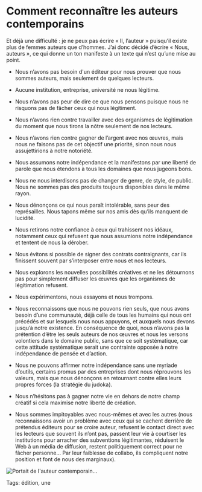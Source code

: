 # Comment reconnaître les auteurs contemporains

Et déjà une difficulté : je ne peux pas écrire « Il, l’auteur » puisqu’il existe plus de femmes auteurs que d’hommes. J’ai donc décidé d’écrire « Nous, auteurs », ce qui donne un ton manifeste à un texte qui n’est qu’une mise au point.<span id="more-43940"></span>

- Nous n’avons pas besoin d'un éditeur pour nous prouver que nous sommes auteurs, mais seulement de quelques lecteurs.

- Aucune institution, entreprise, université ne nous légitime.

- Nous n’avons pas peur de dire ce que nous pensons puisque nous ne risquons pas de fâcher ceux qui nous légitiment.

- Nous n’avons rien contre travailler avec des organismes de légitimation du moment que nous tirons la nôtre seulement de nos lecteurs.

- Nous n’avons rien contre gagner de l’argent avec nos œuvres, mais nous ne faisons pas de cet objectif une priorité, sinon nous nous assujettirions à notre notoriété.

- Nous assumons notre indépendance et la manifestons par une liberté de parole que nous étendons à tous les domaines que nous jugeons bons.

- Nous ne nous interdisons pas de changer de genre, de style, de public. Nous ne sommes pas des produits toujours disponibles dans le même rayon.

- Nous dénonçons ce qui nous paraît intolérable, sans peur des représailles. Nous tapons même sur nos amis dès qu’ils manquent de lucidité.

- Nous retirons notre confiance à ceux qui trahissent nos idéaux, notamment ceux qui refusent que nous assumions notre indépendance et tentent de nous la dérober.

- Nous évitons si possible de signer des contrats contraignants, car ils finissent souvent par s’interposer entre nous et nos lecteurs.

- Nous explorons les nouvelles possibilités créatives et ne les détournons pas pour simplement diffuser les œuvres que les organismes de légitimation refusent.

- Nous expérimentons, nous essayons et nous trompons.

- Nous reconnaissons que nous ne pouvons rien seuls, que nous avons besoin d’une communauté, déjà celle de tous les humains qui nous ont précédés et sur lesquels nous nous appuyons, et auxquels nous devons jusqu’à notre existence. En conséquence de quoi, nous n’avons pas la prétention d’être les seuls auteurs de nos œuvres et nous les versons volontiers dans le domaine public, sans que ce soit systématique, car cette attitude systématique serait une contrainte opposée à notre indépendance de pensée et d’action.

- Nous ne pouvons affirmer notre indépendance sans une myriade d’outils, certains promus par des entreprises dont nous réprouvons les valeurs, mais que nous dénonçons en retournant contre elles leurs propres forces (la stratégie du judoka).

- Nous n’hésitons pas à gagner notre vie en dehors de notre champ créatif si cela maximise notre liberté de création.

- Nous sommes impitoyables avec nous-mêmes et avec les autres (nous reconnaissons avoir un problème avec ceux qui se cachent derrière de prétendus éditeurs pour se croire auteur, refusent le contact direct avec les lecteurs que souvent ils n’ont pas, passent leur vie à courtiser les institutions pour arracher des subventions légitimantes, réduisent le Web à un média de diffusion, restent politiquement correct pour ne fâcher personne… Par leur faiblesse de collabo, ils compliquent notre position et font de nous des marginaux).

![Portait de l'auteur contemporain…](http://tcrouzet.comhttps://tcrouzet.com/images_tc/2016/03/qx6.jpg)



Tags: édition, une